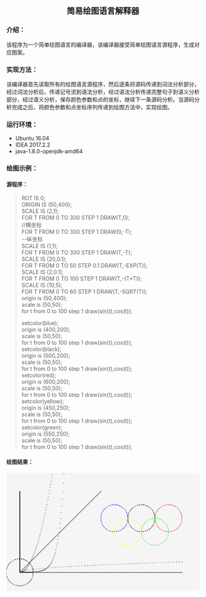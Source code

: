 ## <center>简易绘图语言解释器</center>

### 介绍：
该程序为一个简单绘图语言的编译器，该编译器接受简单绘图语言源程序，生成对应图案。

### 实现方法：
该编译器首先读取所有的绘图语言源程序，然后逐条将源码传递到词法分析部分，经过词法分析后，传递记号流到语法分析，经过语法分析传递完整句子到语义分析部分，经过语义分析，保存颜色参数和点的坐标，继续下一条源码分析。当源码分析完成之后，将颜色参数和点坐标序列传递到绘图方法中，实现绘图。

### 运行环境：
<ul>
<li>Ubuntu 16.04</li>
<li>IDEA 2017.2.2</li>
<li>java-1.8.0-openjdk-amd64</li>
</ul>

### 绘图示例：
#### 源程序：
> ROT IS 0;  
> ORIGIN IS (50,400);  
> SCALE IS (2,1);  
> FOR T FROM 0 TO 300 STEP 1 DRAW(T,0);  
> //横坐标  
> FOR T FROM 0 TO 300 STEP 1 DRAW(0,-T);  
> --纵坐标  
> SCALE IS (1,1);  
> FOR T FROM 0 TO 300 STEP 1 DRAW(T,-T);  
> SCALE IS (20,0.1);  
> FOR T FROM 0 TO 50 STEP 0.1 DRAW(T,-EXP(T));  
> SCALE IS (2,0.1);  
> FOR T FROM 0 TO 100 STEP 1 DRAW(T,-(T*T));  
> SCALE IS (10,5);  
> FOR T FROM 0 TO 60 STEP 1 DRAW(T,-SQRT(T));  
> origin is (50,400);  
> scale is (50,50);  
> for t from 0 to 100 step 1 draw(sin(t),cos(t));  
>  
> setcolor(blue);  
> origin is (400,200);  
> scale is (50,50);  
> for t from 0 to 100 step 1 draw(sin(t),cos(t));  
> setcolor(black);  
> origin is (500,200);  
> scale is (50,50);  
> for t from 0 to 100 step 1 draw(sin(t),cos(t));  
> setcolor(red);  
> origin is (600,200);  
> scale is (50,50);  
> for t from 0 to 100 step 1 draw(sin(t),cos(t));  
> setcolor(yellow);  
> origin is (450,250);  
> scale is (50,50);  
> for t from 0 to 100 step 1 draw(sin(t),cos(t));  
> setcolor(green);  
> origin is (550,250);  
> scale is (50,50);  
> for t from 0 to 100 step 1 draw(sin(t),cos(t));  

#### 绘图结果：
<img src="pic.png"/>
